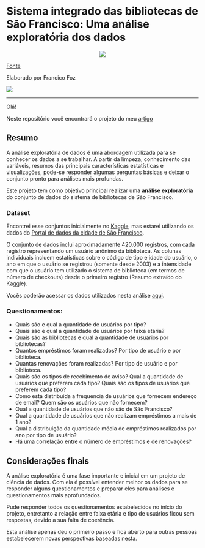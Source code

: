 # Sistema integrado das bibliotecas de São Francisco: Uma análise exploratória dos dados

<p align="center"> 
<img src="https://farm3.staticflickr.com/2753/4261060969_df1c923d5a_z.jpg?zz=1"></a> 
</p>

[Fonte](https://thewandererliteraryjournal.wordpress.com/2017/08/03/beautiful-public-california-libraries)


Elaborado por Francico Foz

<a href="https://img.shields.io/badge/author-gustavolq-blue.svg)](https://www.linkedin.com/in/francisco-tadeu-foz/" target="_blank"><img src="https://img.shields.io/badge/-LinkedIn-%230077B5?style=for-the-badge&logo=linkedin&logoColor=white" target="_blank"></a>  

---

Olá! 

Neste repositório você encontrará o projeto do meu [artigo]() 


## Resumo
A análise exploratória de dados é uma abordagem utilizada para se conhecer os dados a se trabalhar. 
A partir da limpeza, conhecimento das variáveis, resumos das principais características estatísticas e visualizações, pode-se responder algumas perguntas básicas e deixar o conjunto pronto para análises mais profundas.

Este projeto tem como objetivo principal realizar uma **análise exploratória** do conjunto de dados do sistema de bibliotecas de São Francisco. 

### Dataset

Encontrei esse conjuntos inicialmente no [Kaggle](https://www.kaggle.com/datasf/sf-library-usage-data?select=Library_Usage.csv), mas estarei utilizando os dados do [Portal de dados da cidade de São Francisco](https://data.sfgov.org/Culture-and-Recreation/Library-Usage/qzz6-2jup).

O conjunto de dados inclui aproximadamente 420.000 registros, com cada registro representando um usuário anônimo da biblioteca. As colunas individuais incluem estatísticas sobre o código de tipo e idade do usuário, o ano em que o usuário se registrou (somente desde 2003) e a intensidade com que o usuário tem utilizado o sistema de biblioteca (em termos de número de checkouts) desde o primeiro registro (Resumo extraído do Kaggle). 

Vocês poderão acessar os dados utilizados nesta análise [aqui](https://drive.google.com/file/d/1wTom0A8SRd7XlR-pBqu720O1rhOR41uD/view?usp=sharing).


### Questionamentos:
*    Quais são e qual a quantidade de usuários por tipo?
*    Quais são e qual a quantidade de usuários por faixa etária?
*    Quais são as bibliotecas e qual a quantidade de usuários  por bibliotecas?
*    Quantos empréstimos foram realizados? Por tipo de usuário e por biblioteca.
*    Quantas renovações foram realizadas? Por tipo de usuário e por biblioteca.
*    Quais são os tipos de recebimento de aviso? Qual a quantidade de usuários que preferem cada tipo? Quais são os tipos de usuários que preferem cada tipo?
*    Como está distribuída a frequencia de usuários que fornecem endereço de email? Quem são os usuários que não fornecem? 
*    Qual a quantidade de usuários que não são de São Francisco?
*    Qual a quantidade de usuários que não realizam empréstimos a mais de 1 ano?
*    Qual a distribuição da quantidade média de empréstimos realizados por ano por tipo de usuário?
*    Há uma correlação entre o número de empréstimos e de renovações?




## Considerações finais

A análise exploratória é uma fase importante e inicial em um projeto de ciência de dados. Com ela é possível entender melhor os dados para se responder alguns questionamentos e preparar eles para análises e questionamentos mais aprofundados.

Pude responder todos os questionamentos estabelecidos no início do projeto, entretanto a relação entre faixa etária e tipo de usuários ficou sem respostas, devido a sua falta de coerência.


Esta análise apenas deu o primeiro passo e fica aberto para outras pessoas estabelecerem novas perspectivas baseadas nesta.
